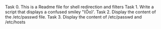  Task 0. This is a Readme file for shell redirection and filters
 Task 1. Write a script that displays a confused smiley "(Ôo)'.
 Task 2. Display the content of the /etc/passwd file.
 Task 3. Display the content of /etc/passwd and /etc/hosts
